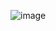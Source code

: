 ![image](https://user-images.githubusercontent.com/60442877/210266485-dd62bf04-3c90-458f-8459-ef3a1dfe5451.png)
